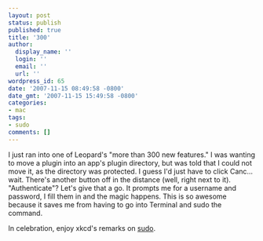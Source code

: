 ```yaml
---
layout: post
status: publish
published: true
title: '300'
author:
  display_name: ''
  login: ''
  email: ''
  url: ''
wordpress_id: 65
date: '2007-11-15 08:49:58 -0800'
date_gmt: '2007-11-15 15:49:58 -0800'
categories:
- mac
tags:
- sudo
comments: []
---
```

I just ran into one of Leopard's "more than 300 new features."  I was wanting to move a plugin into an app's plugin directory, but was told that I could not move it, as the directory was protected.  I guess I'd just have to click Canc... wait.  There's another button off in the distance (well, right next to it).  "Authenticate"?  Let's give that a go.  It prompts me for a username and password, I fill them in and the magic happens.  This is so awesome because it saves me from having to go into Terminal and sudo the command.

In celebration, enjoy xkcd's remarks on [sudo](http://xkcd.com/149/).
